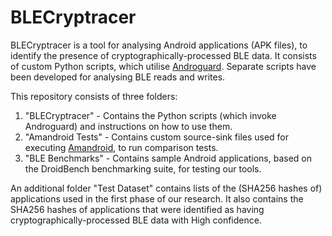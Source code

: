# BLECryptracer #

BLECryptracer is a tool for analysing Android applications (APK files), to identify the presence of cryptographically-processed BLE data. It consists of custom Python scripts, which utilise [Androguard](https://github.com/androguard/androguard). Separate scripts have been developed for analysing BLE reads and writes.

This repository consists of three folders:
1. "BLECryptracer" - Contains the Python scripts (which invoke Androguard) and instructions on how to use them.
2. "Amandroid Tests" - Contains custom source-sink files used for executing [Amandroid](http://pag.arguslab.org/argus-saf), to run comparison tests. 
3. "BLE Benchmarks" - Contains sample Android applications, based on the DroidBench benchmarking suite, for testing our tools.

An additional folder "Test Dataset" contains lists of the (SHA256 hashes of) applications used in the first phase of our research. It also contains the SHA256 hashes of applications that were identified as having cryptographically-processed BLE data with High confidence.
